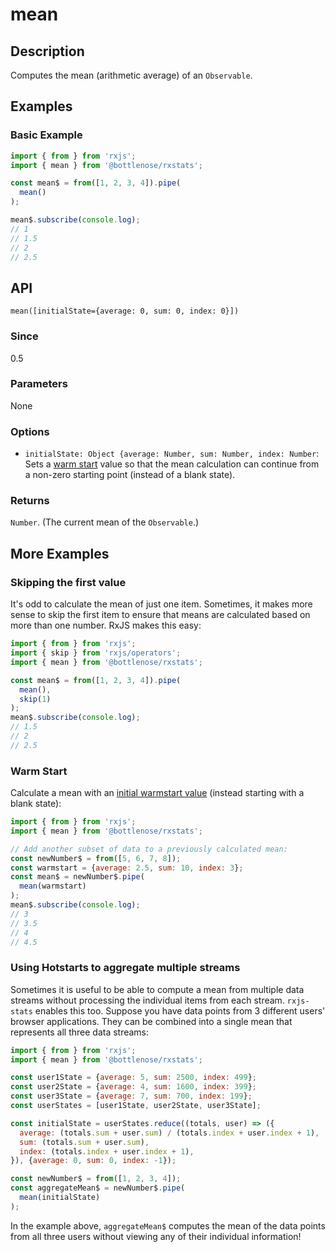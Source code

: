 # mean

## Description

Computes the mean \(arithmetic average\) of an `Observable`.

## Examples

### Basic Example

```javascript
import { from } from 'rxjs';
import { mean } from '@bottlenose/rxstats';

const mean$ = from([1, 2, 3, 4]).pipe(
  mean()
);

mean$.subscribe(console.log);
// 1
// 1.5
// 2
// 2.5
```

## API

```text
mean([initialState={average: 0, sum: 0, index: 0}])
```

### Since

0.5

### Parameters

None

### Options

* `initialState: Object {average: Number, sum: Number, index: Number`: Sets a [warm start](https://app.gitbook.com/@brianbuccaneer/s/rxjs-stats/guides/warmstarts) value so that the mean calculation can continue from a non-zero starting point \(instead of a blank state\).

### Returns

`Number`. \(The current mean of the `Observable`.\)

## More Examples

### Skipping the first value

It's odd to calculate the mean of just one item. Sometimes, it makes more sense to skip the first item to ensure that means are calculated based on more than one number. RxJS makes this easy:

```javascript
import { from } from 'rxjs';
import { skip } from 'rxjs/operators';
import { mean } from '@bottlenose/rxstats';

const mean$ = from([1, 2, 3, 4]).pipe(
  mean(),
  skip(1)
);
mean$.subscribe(console.log);
// 1.5
// 2
// 2.5
```

### Warm Start

Calculate a mean with an [initial warmstart value](https://app.gitbook.com/@brianbuccaneer/s/rxjs-stats/guides/warmstarts) \(instead starting with a blank state\):

```javascript
import { from } from 'rxjs';
import { mean } from '@bottlenose/rxstats';

// Add another subset of data to a previously calculated mean:
const newNumber$ = from([5, 6, 7, 8]);
const warmstart = {average: 2.5, sum: 10, index: 3};
const mean$ = newNumber$.pipe(
  mean(warmstart)
);
mean$.subscribe(console.log);
// 3
// 3.5
// 4
// 4.5
```

### Using Hotstarts to aggregate multiple streams

Sometimes it is useful to be able to compute a mean from multiple data streams without processing the individual items from each stream. `rxjs-stats` enables this too. Suppose you have data points from 3 different users' browser applications. They can be combined into a single mean that represents all three data streams:

```javascript
import { from } from 'rxjs';
import { mean } from '@bottlenose/rxstats';

const user1State = {average: 5, sum: 2500, index: 499};
const user2State = {average: 4, sum: 1600, index: 399};
const user3State = {average: 7, sum: 700, index: 199};
const userStates = [user1State, user2State, user3State];

const initialState = userStates.reduce((totals, user) => ({
  average: (totals.sum + user.sum) / (totals.index + user.index + 1),
  sum: (totals.sum + user.sum),
  index: (totals.index + user.index + 1),
}), {average: 0, sum: 0, index: -1});

const newNumber$ = from([1, 2, 3, 4]);
const aggregateMean$ = newNumber$.pipe(
  mean(initialState)
);
```

In the example above, `aggregateMean$` computes the mean of the data points from all three users without viewing any of their individual information!

